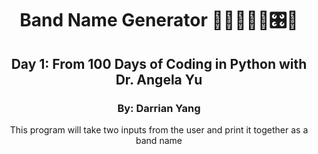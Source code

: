 <h1 align="center">Band Name Generator 🎤🎸🎹🎵🎶🎛🥁</h1> 
<h2 align="center">Day 1: From 100 Days of Coding in Python with Dr. Angela Yu</h2>
<h3 align="center">By: Darrian Yang</h3>

<p align="center">This program will take two inputs from the user and print it together as a band name</p>
